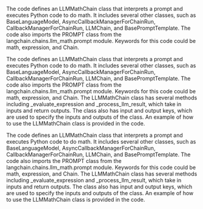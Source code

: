 The code defines an LLMMathChain class that interprets a prompt and executes Python code to do math. It includes several other classes, such as BaseLanguageModel, AsyncCallbackManagerForChainRun, CallbackManagerForChainRun, LLMChain, and BasePromptTemplate. The code also imports the PROMPT class from the langchain.chains.llm_math.prompt module. Keywords for this code could be math, expression, and Chain.

The code defines an LLMMathChain class that interprets a prompt and executes Python code to do math. It includes several other classes, such as BaseLanguageModel, AsyncCallbackManagerForChainRun, CallbackManagerForChainRun, LLMChain, and BasePromptTemplate. The code also imports the PROMPT class from the langchain.chains.llm_math.prompt module. Keywords for this code could be math, expression, and Chain. The LLMMathChain class has several methods including _evaluate_expression and _process_llm_result, which take in inputs and return outputs. The class also has input and output keys, which are used to specify the inputs and outputs of the class. An example of how to use the LLMMathChain class is provided in the code.

The code defines an LLMMathChain class that interprets a prompt and executes Python code to do math. It includes several other classes, such as BaseLanguageModel, AsyncCallbackManagerForChainRun, CallbackManagerForChainRun, LLMChain, and BasePromptTemplate. The code also imports the PROMPT class from the langchain.chains.llm_math.prompt module. Keywords for this code could be math, expression, and Chain. The LLMMathChain class has several methods including _evaluate_expression and _process_llm_result, which take in inputs and return outputs. The class also has input and output keys, which are used to specify the inputs and outputs of the class. An example of how to use the LLMMathChain class is provided in the code.


